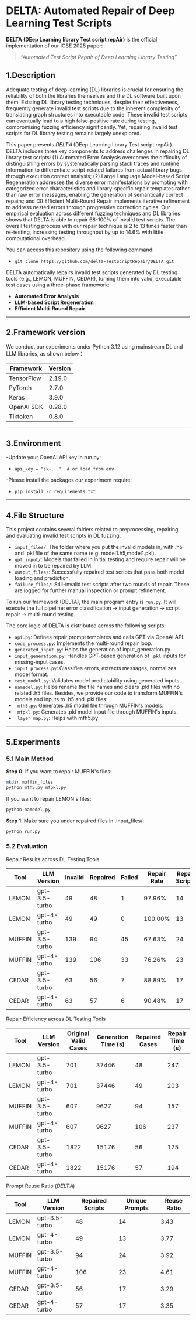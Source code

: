 # DELTA: Automated Repair of Deep Learning Test Scripts

**DELTA (DEep Learning library Test script repAir)** is the official implementation of our ICSE 2025 paper:
> _“Automated Test Script Repair of Deep Learning Library Testing”_

## 1.Description
Adequate testing of deep learning (DL) libraries is crucial for ensuring the reliability of both the libraries themselves and the DL software built upon them. Existing DL library testing techniques, despite their effectiveness, frequently generate invalid test scripts due to the inherent complexity of translating graph structures into executable code. These invalid test scripts can eventually lead to a high false-positive rate during testing, compromising fuzzing efficiency significantly. Yet, repairing invalid test scripts for DL library testing remains largely unexplored.

This paper presents 𝐷𝐸𝐿𝑇𝐴 (DEep Learning library Test script repAir). DELTA includes three key components to address challenges in repairing DL library test scripts: (1) Automated Error Analysis overcomes the difficulty of distinguishing errors by systematically parsing stack traces and runtime information to differentiate script-related failures from actual library bugs through execution context analysis; (2) Large Language Model-based Script Regeneration addresses the diverse error manifestations by prompting with categorized error characteristics and library-specific repair templates rather than raw error messages, enabling the generation of semantically correct repairs; and (3) Efficient Multi-Round Repair implements iterative refinement to address nested errors through progressive correction cycles. Our empirical evaluation across different fuzzing techniques and DL libraries shows that DELTA is able to repair 68-100% of invalid test scripts. The overall testing process with our repair technique is 2 to 13 times faster than re-testing, increasing testing throughput by up to 14.6% with little computational overhead.

You can access this repository using the following command:
-  `git clone https://github.com/delta-TestScriptRepair/DELTA.git`

DELTA automatically repairs invalid test scripts generated by DL testing tools (e.g., LEMON, MUFFIN, CEDAR), turning them into valid, executable test cases using a three-phase framework:
- **Automated Error Analysis**
- **LLM-based Script Regeneration**
- **Efficient Multi-Round Repair**

---
## 2.Framework version

We conduct our experiments under Python 3.12 using mainstream DL and LLM libraries, as shown below：

| Framework    | Version |
|--------------|---------|
| TensorFlow   | 2.19.0  |
| PyTorch      | 2.7.0   |
| Keras        | 3.9.0   |
| OpenAI SDK   | 0.28.0  |
| Tiktoken     | 0.8.0   |

---

## 3.Environment

-Update your OpenAI API key in run.py:
- `api_key = "sk-..."  # or load from env`

-Please install the packages our experiment require:
- `pip install -r requirements.txt`

---

## 4.File Structure

This project contains several folders related to preprocessing, repairing, and evaluating invalid test scripts in DL fuzzing.

- `input_files/`: The folder where you put the invalid models in, with .h5 and .pkl file of the same name (e.g. model1.h5,model1.pkl).
- `gpt_input/`: Models that failed in initial testing and require repair will be moved in to be repaired by LLM.
- `output_files/`: Successfully repaired test scripts that pass both model loading and prediction.
- `failure_files/`: Still-invalid test scripts after two rounds of repair. These are logged for further manual inspection or prompt refinement.

To run our framework (DELTA), the main program entry is `run.py`. It will execute the full pipeline: error classification → input generation → script repair → multi-round testing.

The core logic of DELTA is distributed across the following scripts:
- `api.py`: Defines repair prompt templates and calls GPT via OpenAI API.
- `code_process.py`: Implements the multi-round repair loop.
- `generated_input.py`: Helps the generation of input_generation.py.
- `input_generation.py`: Handles GPT-based generation of `.pkl` inputs for missing-input cases.
- `input_process.py`: Classifies errors, extracts messages, normalizes model format.
- `test_model.py`: Validates model predictability using generated inputs.
- `namedel.py`: Helps rename the file names and clears .pkl files with no related .h5 files.
Besides, we provide our code to transform MUFFIN's models and inputs to .h5 and .pkl files:
- ` mfh5.py`: Generates .h5 model file through MUFFIN's models.
- ` mfpkl.py`: Generates .pkl model input file through MUFFIN's inputs.
- ` layer_map.py`: Helps with mfh5.py

---

## 5.Experiments

### 5.1 Main Method

**Step 0**: If you want to repair MUFFIN's files:
```bash
mkdir muffin_files
python mfh5.py mfpkl.py
```

If you want to repair LEMON's files:
```bash
python namedel.py
```

**Step 1**: Make sure you under repaired files in .input_files/:
```bash
python run.py
```

### 5.2 Evaluation 

Repair Results across DL Testing Tools

| Tool   | LLM Version     | Invalid | Repaired | Failed | Repair Rate | Repair Scripts |
|--------|------------------|---------|----------|--------|--------------|----------------|
| LEMON  | gpt-3.5-turbo    | 49      | 48       | 1      | 97.96%       | 14             |
| LEMON  | gpt-4-turbo      | 49      | 49       | 0      | 100.00%      | 13             |
| MUFFIN | gpt-3.5-turbo    | 139     | 94       | 45     | 67.63%       | 24             |
| MUFFIN | gpt-4-turbo      | 139     | 106      | 33     | 76.26%       | 23             |
| CEDAR  | gpt-3.5-turbo    | 63      | 56       | 7      | 88.89%       | 17             |
| CEDAR  | gpt-4-turbo      | 63      | 57       | 6      | 90.48%       | 17             |

Repair Efficiency across DL Testing Tools

| Tool   | LLM Version     | Original Valid Cases | Generation Time (s) | Repaired Cases | Repair Time (s) |
|--------|------------------|----------------------|----------------------|----------------|-----------------|
| LEMON  | gpt-3.5-turbo    | 701                  | 37446                | 48             | 247             |
| LEMON  | gpt-4-turbo      | 701                  | 37446                | 49             | 203             |
| MUFFIN | gpt-3.5-turbo    | 607                  | 9627                 | 94             | 157             |
| MUFFIN | gpt-4-turbo      | 607                  | 9627                 | 106            | 237             |
| CEDAR  | gpt-3.5-turbo    | 1822                 | 15176                | 56             | 175             |
| CEDAR  | gpt-4-turbo      | 1822                 | 15176                | 57             | 194             |

Prompt Reuse Ratio (𝐷𝐸𝐿𝑇𝐴)

| Tool   | LLM Version     | Repaired Scripts | Unique Prompts | Reuse Ratio |
|--------|------------------|------------------|----------------|-------------|
| LEMON  | gpt-3.5-turbo    | 48               | 14             | 3.43        |
| LEMON  | gpt-4-turbo      | 49               | 13             | 3.77        |
| MUFFIN | gpt-3.5-turbo    | 94               | 24             | 3.92        |
| MUFFIN | gpt-4-turbo      | 106              | 23             | 4.61        |
| CEDAR  | gpt-3.5-turbo    | 56               | 17             | 3.29        |
| CEDAR  | gpt-4-turbo      | 57               | 17             | 3.35        |
